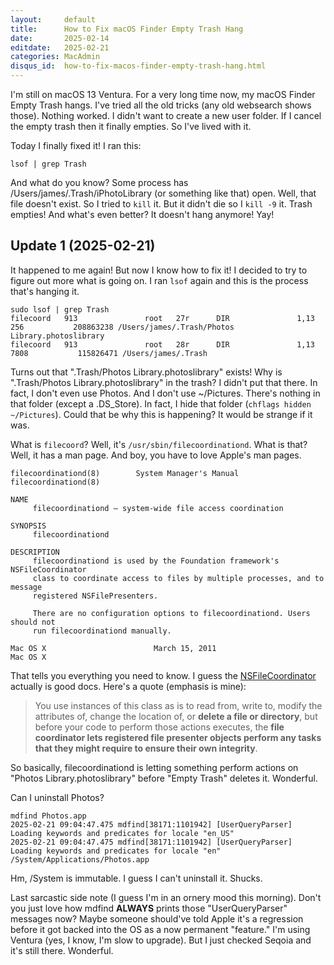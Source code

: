 ```yaml
---
layout:     default
title:      How to Fix macOS Finder Empty Trash Hang
date:       2025-02-14
editdate:   2025-02-21
categories: MacAdmin
disqus_id:  how-to-fix-macos-finder-empty-trash-hang.html
---
```


I'm still on macOS 13 Ventura. For a very long time now, my macOS Finder Empty Trash hangs. I've tried all the old tricks (any old websearch shows those). Nothing worked. I didn't want to create a new user folder. If I cancel the empty trash then it finally empties. So I've lived with it.

Today I finally fixed it! I ran this:

```
lsof | grep Trash
```

And what do you know? Some process has /Users/james/.Trash/iPhotoLibrary (or something like that) open. Well, that file doesn't exist. So I tried to `kill` it. But it didn't die so I `kill -9` it. Trash empties! And what's even better? It doesn't hang anymore! Yay!

## Update 1 (2025-02-21)

It happened to me again! But now I know how to fix it! I decided to try to figure out more what is going on. I ran `lsof` again and this is the process that's hanging it.

```
sudo lsof | grep Trash
filecoord   913               root   27r      DIR               1,13         256           208863238 /Users/james/.Trash/Photos Library.photoslibrary
filecoord   913               root   28r      DIR               1,13        7808           115826471 /Users/james/.Trash
```

Turns out that ".Trash/Photos Library.photoslibrary" exists! Why is ".Trash/Photos Library.photoslibrary" in the trash? I didn't put that there. In fact, I don't even use Photos. And I don't use ~/Pictures. There's nothing in that folder (except a .DS_Store). In fact, I hide that folder (`chflags hidden ~/Pictures`). Could that be why this is happening? It would be strange if it was.

What is `filecoord`? Well, it's `/usr/sbin/filecoordinationd`. What is that? Well, it has a man page. And boy, you have to love Apple's man pages.

```
filecoordinationd(8)        System Manager's Manual       filecoordinationd(8)

NAME
     filecoordinationd – system-wide file access coordination

SYNOPSIS
     filecoordinationd

DESCRIPTION
     filecoordinationd is used by the Foundation framework's NSFileCoordinator
     class to coordinate access to files by multiple processes, and to message
     registered NSFilePresenters.

     There are no configuration options to filecoordinationd. Users should not
     run filecoordinationd manually.

Mac OS X                        March 15, 2011                        Mac OS X
```

That tells you everything you need to know. I guess the [NSFileCoordinator](https://developer.apple.com/documentation/foundation/nsfilecoordinator) actually is good docs. Here's a quote (emphasis is mine):

> You use instances of this class as is to read from, write to, modify the attributes of, change the location of, or **delete a file or directory**, but before your code to perform those actions executes, the **file coordinator lets registered file presenter objects perform any tasks that they might require to ensure their own integrity**.

So basically, filecoordinationd is letting something perform actions on "Photos Library.photoslibrary" before "Empty Trash" deletes it. Wonderful.

Can I uninstall Photos?

```
mdfind Photos.app
2025-02-21 09:04:47.475 mdfind[38171:1101942] [UserQueryParser] Loading keywords and predicates for locale "en_US"
2025-02-21 09:04:47.475 mdfind[38171:1101942] [UserQueryParser] Loading keywords and predicates for locale "en"
/System/Applications/Photos.app
```

Hm, /System is immutable. I guess I can't uninstall it. Shucks.

Last sarcastic side note (I guess I'm in an ornery mood this morning). Don't you just love how mdfind **ALWAYS** prints those "UserQueryParser" messages now? Maybe someone should've told Apple it's a regression before it got backed into the OS as a now permanent "feature." I'm using Ventura (yes, I know, I'm slow to upgrade). But I just checked Seqoia and it's still there. Wonderful.
